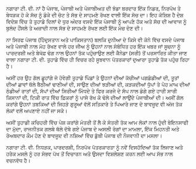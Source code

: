 ਨਗਾਰਾ ਟੀ. ਵੀ. ਨਾਂ ਹੈ ਪੰਜਾਬ, ਪੰਜਾਬੀ ਅਤੇ ਪੰਜਾਬੀਅਤ ਦੀ ਝੰਡਾ ਬਰਦਾਰ ਇੱਕ ਨਿਡਰ, ਨਿਰਪੱਖ ਤੇ ਬੇਧੜਕ ਹੋ ਕੇ ਸੱਚ ਨੂੰ ਡੰਕੇ ਦੀ ਚੋਟ ਤੇ ਸੱਭ ਦੇ ਸਾਹਮਣੇ ਰੱਖਣ ਵਾਲੀ ਇੱਕ ਸੋਚ ਦਾ। ਇਹ ਕੋਸ਼ਿਸ਼ ਹੈ ਦੇਸ਼ ਵਿਦੇਸ਼ ਵਿੱਚ ਤੇ ਤੁਹਾਡੇ ਦਿਲਾਂ ਦੇ ਧੁਰ ਅੰਦਰ ਵਸਦੇ ਇੱਕ ਪੰਜਾਬੀ ਨੂੰ ਆਪਣੇ ਹੱਕ ਅਤੇ ਸੱਚ ਦੀ ਆਵਾਜ ਨੂੰ ਬੁਲੰਦ ਹੌਂਸਲੇ ਤੇ ਅਜ਼ਾਦੀ ਨਾਲ ਸੱਭ ਦੇ ਸਾਹਮਣੇ ਰੱਖਣ ਲਈ ਇੱਕ ਮੰਚ ਦੇਣ ਦੀ।

ਨਾ ਸਿਰਫ ਪੰਜਾਬ (ਹਿੰਦੁਸਤਾਨ ਅਤੇ ਪਾਕਿਸਤਾਨ) ਬਲਕਿ ਦੁਨੀਆ ਦੇ ਕਿਸੇ ਵੀ ਕੋਨੇ ਵਿੱਚ ਵਸਦੇ ਪੰਜਾਬ ਅਤੇ ਪੰਜਾਬੀ ਨਾਲ ਮੋਹ ਰੱਖਣ ਵਾਲੇ ਹਰ ਜੀਅ ਨੂੰ ਉਹਨਾਂ ਨਾਲ ਸੰਬੰਧਿਤ ਹਰ ਇੱਕ ਖਬਰ ਜਾਂ ਸੂਚਨਾ ਨੂੰ ਪਾਰਦਰਸ਼ੀ ਅਤੇ ਬੇਖੋਫ਼ ਢੰਗ ਨਾਲ ਉਹਨਾਂ ਤੱਕ ਪਹੁੰਚਾਉਣ ਲਈ ਕੈਨੇਡਾ (ਸਰੀ) ਤੋਂ ਪਰਸਾਰਿਤ ਕੀਤਾ ਜਾਣ ਵਾਲਾ ਨਗਾਰਾ ਟੀ. ਵੀ. ਤੁਹਾਡੇ ਵਿੱਚ ਹੀ ਵਿਚਰ ਰਹੇ ਸੂਝਵਾਨ ਪੱਤਰਕਾਰਾਂ ਦੁਆਰਾ ਤੁਹਾਡੇ ਤੱਕ ਪਹੁੰਚ ਰਿਹਾ ਹੈ।

ਅਸੀਂ ਹਰ ਉਹ ਗੱਲ ਛੂਹਾਂਗੇ ਜੋ ਹੋਵੇਗੀ ਤੁਹਾਡੇ ਪਿੰਡਾਂ ਤੇ ਉਹਨਾਂ ਦੀਆਂ ਕੱਚੀਆਂ ਪਗਡੰਡੀਆਂ ਦੀ, ਤੂਤਾਂ ਦੀਆਂ ਛਾਵਾਂ ਥੱਲੇ ਬੈਠੀਆਂ ਢਾਣੀਆੰ ਦੀ, ਸਾਉਣ ਦੀਆਂ ਝੜੀਆਂ ਦੀ, ਕੜਕਦੀਆਂ ਧੁੱਪਾਂ ਤੇ ਪੋਹ ਮਾਘ ਦੀਆਂ ਠੰਡੀਆੰ ਰਾਤਾਂ ਦੀ, ਸੱਪਾਂ ਦੀਆਂ ਸਿਰੀਆਂ ਮਿੱਧਦੇ ਤੇ ਫਿਰ ਕਰਜੇ ਦੇ ਸੱਪ ਨਾਲ ਡੰਗੇ ਗਏ ਹਾਰੀ ਸਾਰੀ ਕਿਸਾਨਾਂ ਦੀ, ਟਿਕੀ ਰਾਤ ਵਿੱਚ ਫ਼ਿਕਰਾਂ ਨੂੰ ਪਾਸੇ ਰੱਖ ਕੇ ਢੋਲੇ ਦੀਆਂ ਲਾਉਂਦੇ ਪੰਜਾਬੀਆੰ ਦੀ। ਅਸੀਂ ਗੱਲ ਕਰਾਂਗੇ ਉਹਨਾਂ ਤਬਕਿਆਂ ਦੀ ਜਿਹੜੇ ਗੁਰੂਆਂ ਵੱਲੋਂ ਸਤਿਕਾਰੇ ਤੇ ਪਿਆਰੇ ਜਾਣ ਦੇ ਬਾਵਜੂਦ ਵੀ ਅੱਜ ਤੱਕ ਲੋਕਾਂ ਵਲੋਂ ਅਪਣਾਏ ਨਹੀਂ ਜਾ ਸਕੇ।

ਅਸੀਂ ਤੁਹਾਡੀ ਕਚਿਹਰੀ ਵਿੱਚ ਪੇਸ਼ ਕਰਾਂਗੇ ਮੰਤਰੀ ਤੋਂ ਲੈ ਕੇ ਸੰਤਰੀ ਤੱਕ ਆਮ ਲੋਕਾਂ ਨਾਲ ਹੁੰਦੀ ਬੇਇਨਸਾਫੀ ਦਾ ਮੁੱਦਾ, ਰਾਜਨੀਤਕ ਗਲਬੇ ਥੱਲੇ ਦੱਬੇ ਗਏ ਪੰਜਾਬ ਦੇ ਅਸਲੀ ਰੰਗਾਂ ਦਾ ਮਾਮਲਾ, ਇੱਕ ਮਿਹਨਤੀ ਅਤੇ ਰੋਅਬਦਾਰ ਕੌਮ ਹੋਣ ਦੇ ਬਾਵਜੂਦ ਵੀ ਨਸ਼ਿਆਂ ਵਿੱਚ ਡੁੱਬੀ ਪੰਜਾਬ ਦੀ ਨੌਜਵਾਨੀ ਦਾ ਮਸਲਾ।

ਨਗਾਰਾ ਟੀ. ਵੀ. ਨਿਧੜਕ, ਪਾਰਦਰਸ਼ੀ, ਨਿਰਪੱਖ ਪੱਤਰਕਾਰਤਾ ਨੂੰ ਨਵੇਂ ਦਿਸਹੱਦਿਆਂ ਤੱਕ ਲਿਜਾਣ ਅਤੇ ਹਰੇਕ ਮਸਲੇ ਨੂੰ ਹਰ ਸੰਭਵ ਪੱਖ ਤੋਂ ਵਿਚਾਰਨ ਅਤੇ ਉਸਦਾ ਵਿਸ਼ਲੇਸ਼ਣ ਕਰਨ ਲਈ ਆਪ ਸੱਭ ਨਾਲ ਵਚਨਵੱਧ ਹੈ।